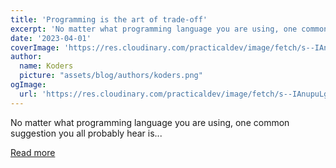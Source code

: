 ```yaml
---
title: 'Programming is the art of trade-off'
excerpt: 'No matter what programming language you are using, one common suggestion you all probably hear is...'
date: '2023-04-01'
coverImage: 'https://res.cloudinary.com/practicaldev/image/fetch/s--IAnupuLg--/c_imagga_scale,f_auto,fl_progressive,h_420,q_auto,w_1000/https://dev-to-uploads.s3.amazonaws.com/uploads/articles/xpaaimkh4qx87diz149g.jpg'
author:
  name: Koders
  picture: "assets/blog/authors/koders.png"
ogImage:
  url: 'https://res.cloudinary.com/practicaldev/image/fetch/s--IAnupuLg--/c_imagga_scale,f_auto,fl_progressive,h_420,q_auto,w_1000/https://dev-to-uploads.s3.amazonaws.com/uploads/articles/xpaaimkh4qx87diz149g.jpg'
---
```


No matter what programming language you are using, one common suggestion you all probably hear is...

[Read more](https://dev.to/zenstack/programming-is-the-art-of-trade-off-1751)
